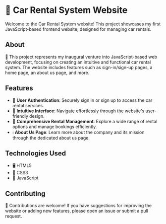 # 🚗 Car Rental System Website

Welcome to the Car Rental System website! This project showcases my first JavaScript-based frontend website, designed for managing car rentals.

## About

🌟 This project represents my inaugural venture into JavaScript-based web development, focusing on creating an intuitive and functional car rental system. The website includes features such as sign-in/sign-up pages, a home page, an about us page, and more.

## Features

- 🔐 **User Authentication**: Securely sign in or sign up to access the car rental services.
- 🎨 **Intuitive Interface**: Navigate effortlessly through the website's user-friendly design.
- 📅 **Comprehensive Rental Management**: Explore a wide range of rental options and manage bookings efficiently.
- ℹ️ **About Us Page**: Learn more about the company and its mission through the dedicated about us page.

## Technologies Used

- 🖥️ HTML5
- 🎨 CSS3
- 🚀 JavaScript

## Contributing

🙌 Contributions are welcome! If you have suggestions for improving the website or adding new features, please open an issue or submit a pull request.
